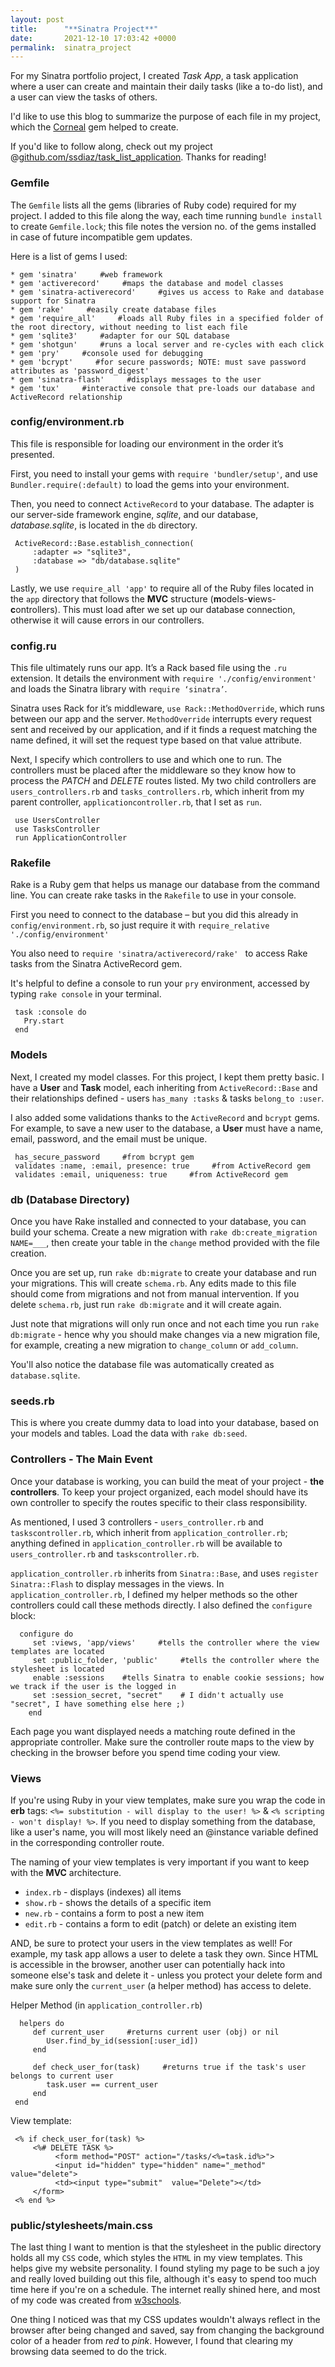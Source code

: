 ```yaml
---
layout: post
title:      "**Sinatra Project**"
date:       2021-12-10 17:03:42 +0000
permalink:  sinatra_project
---
```



For my Sinatra portfolio project, I created *Task App*, a task application where a user can create and maintain their daily tasks (like a to-do list), and a user can view the tasks of others. 

I'd like to use this blog to summarize the purpose of each file in my project, which the [Corneal](https://thebrianemory.github.io/corneal/) gem helped to create. 

If you'd like to follow along, check out my project @[github.com/ssdiaz/task_list_application](https://github.com/ssdiaz/task_list_application).  Thanks for reading!


### Gemfile
The `Gemfile` lists all the gems (libraries of Ruby code) required for my project. I added to this file along the way, each time running `bundle install` to create `Gemfile.lock`; this file notes the version no. of the gems installed in case of future incompatible gem updates. 

Here is a list of gems I used:
```
* gem 'sinatra'     #web framework
* gem 'activerecord'     #maps the database and model classes
* gem 'sinatra-activerecord'     #gives us access to Rake and database support for Sinatra
* gem 'rake'     #easily create database files
* gem 'require_all'     #loads all Ruby files in a specified folder of the root directory, without needing to list each file
* gem 'sqlite3'     #adapter for our SQL database
* gem 'shotgun'     #runs a local server and re-cycles with each click
* gem 'pry'     #console used for debugging
* gem 'bcrypt'     #for secure passwords; NOTE: must save password attributes as 'password_digest'
* gem 'sinatra-flash'     #displays messages to the user
* gem 'tux'     #interactive console that pre-loads our database and ActiveRecord relationship
```

### config/environment.rb
This file is responsible for loading our environment in the order it’s presented. 

First, you need to install your gems with `require 'bundler/setup'`, and use `Bundler.require(:default)` to load the gems into your environment.  

Then, you need to connect `ActiveRecord` to your database. The adapter is our server-side framework engine, *sqlite*, and our database, *database.sqlite*, is located in the `db` directory.  
```
 ActiveRecord::Base.establish_connection(
     :adapter => "sqlite3",
     :database => "db/database.sqlite"
 )
```

Lastly, we use `require_all 'app'` to require all of the Ruby files located in the `app` directory that follows the **MVC** structure (**m**odels-**v**iews-**c**ontrollers). This must load after we set up our database connection, otherwise it will cause errors in our controllers.

### config.ru
This file ultimately runs our app. It’s a Rack based file using the `.ru` extension.  It details the environment with `require './config/environment'` and loads the Sinatra library with `require ‘sinatra’`.

Sinatra uses Rack for it’s middleware, `use Rack::MethodOverride`, which runs between our app and the server.  `MethodOverride` interrupts every request sent and received by our application, and if it finds a request matching the name defined, it will set the request type based on that value attribute.  

Next, I specify which controllers to use and which one to run. The controllers must be placed after the middleware so they know how to process the *PATCH* and *DELETE* routes listed. My two child controllers are `users_controllers.rb` and `tasks_controllers.rb`, which inherit from my parent controller, `applicationcontroller.rb`, that I set as `run`.
```
 use UsersController
 use TasksController
 run ApplicationController
```

### Rakefile
Rake is a Ruby gem that helps us manage our database from the command line. You can create rake tasks in the `Rakefile` to use in your console.

First you need to connect to the database – but you did this already in `config/environment.rb`, so just require it with `require_relative './config/environment'`

You also need to `require 'sinatra/activerecord/rake' ` to access Rake tasks from the Sinatra ActiveRecord gem.

It's helpful to define a console to run your `pry` environment, accessed by typing `rake console` in your terminal. 
```
 task :console do
   Pry.start
 end
```

### Models
Next, I created my model classes. For this project, I kept them pretty basic. I have a **User** and **Task** model, each inheriting from `ActiveRecord::Base` and their relationships defined - users `has_many :tasks` & tasks `belong_to :user`. 

I also added some validations thanks to the `ActiveRecord` and `bcrypt` gems. For example, to save a new user to the database, a **User** must have a name, email, password, and the email must be unique. 
```
 has_secure_password     #from bcrypt gem 
 validates :name, :email, presence: true     #from ActiveRecord gem
 validates :email, uniqueness: true     #from ActiveRecord gem
```

### db (Database Directory)
Once you have Rake installed and connected to your database, you can build your schema. Create a new migration with `rake db:create_migration NAME=___`, then create your table in the `change` method provided with the file creation.

Once you are set up, run `rake db:migrate` to create your database and run your migrations. This will create  `schema.rb`. Any edits made to this file should come from migrations and not from manual intervention. If you delete `schema.rb`, just run `rake db:migrate` and it will create again. 

Just note that migrations will only run once and not each time you run `rake db:migrate` - hence why you should make changes via a new migration file, for example, creating a new migration to `change_column` or `add_column`.

You'll also notice the database file was automatically created as `database.sqlite`.

### seeds.rb
This is where you create dummy data to load into your database, based on your models and tables. Load the data with `rake db:seed`.

### **Controllers** -  The Main Event
Once your database is working, you can build the meat of your project - **the controllers**. To keep your project organized, each model should have its own controller to specify the routes specific to their class responsibility. 

As mentioned, I used 3 controllers - `users_controller.rb` and `taskscontroller.rb`, which inherit from `application_controller.rb`; anything defined in `application_controller.rb` will be available to `users_controller.rb` and `taskscontroller.rb`.

`application_controller.rb` inherits from `Sinatra::Base`, and uses `register Sinatra::Flash` to display messages in the views. In `application_controller.rb`, I defined my helper methods so the other controllers could call these methods directly. I also defined the `configure` block:
```
  configure do
     set :views, 'app/views'     #tells the controller where the view templates are located
     set :public_folder, 'public'     #tells the controller where the stylesheet is located
     enable :sessions    #tells Sinatra to enable cookie sessions; how we track if the user is the logged in
     set :session_secret, "secret"    # I didn't actually use "secret", I have something else here ;) 
    end
```

Each page you want displayed needs a matching route defined in the appropriate controller. Make sure the controller route maps to the view by checking in the browser before you spend time coding your view. 

### Views
If you're using Ruby in your view templates, make sure you wrap the code in **erb** tags: `<%= substitution - will display to the user! %>` & `<% scripting - won't display! %>`. If you need to display something from the database, like a user's name, you will most likely need an @instance variable defined in the corresponding controller route.

The naming of your view templates is very important if you want to keep with the **MVC** architecture. 
* `index.rb` - displays (indexes) all items 
* `show.rb` - shows the details of a specific item
* `new.rb` - contains a form to post a new item
* `edit.rb` - contains a form to edit (patch) or delete an existing item

AND, be sure to protect your users in the view templates as well! For example, my task app allows a user to delete a task they own. Since HTML is accessible in the browser, another user can potentially hack into someone else's task and delete it - unless you protect your delete form and make sure only the `current_user` (a helper method) has access to delete. 

Helper Method (in `application_controller.rb`)
```
  helpers do
     def current_user     #returns current user (obj) or nil
        User.find_by_id(session[:user_id])
     end

     def check_user_for(task)     #returns true if the task's user belongs to current user
        task.user == current_user
     end
 end
```


View template:
```
 <% if check_user_for(task) %>
     <%# DELETE TASK %>
          <form method="POST" action="/tasks/<%=task.id%>"> 
          <input id="hidden" type="hidden" name="_method" value="delete">
          <td><input type="submit"  value="Delete"></td>
     </form>
 <% end %>
```

### public/stylesheets/main.css
The last thing I want to mention is that the stylesheet in the public directory holds all my `CSS` code, which styles the `HTML` in my view templates. This helps give my website personality. I found styling my page to be such a joy and really loved building out this file, although it's easy to spend too much time here if you're on a schedule. The internet really shined here, and most of my code was created from [w3schools](https://www.w3schools.com/howto/default.asp).

One thing I noticed was that my CSS updates wouldn't always reflect in the browser after being changed and saved, say from changing the background color of a header from *red* to *pink*. However, I found that clearing my browsing data seemed to do the trick.


